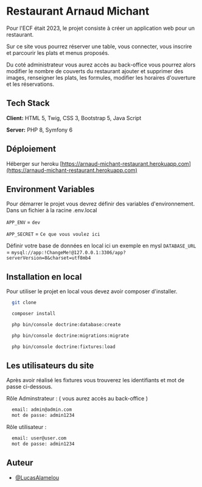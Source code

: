 
# Restaurant Arnaud Michant

Pour l'ECF était 2023, le projet consiste à créer un application web pour un restaurant.

Sur ce site vous pourrez réserver une table, vous connecter, vous inscrire et parcourir les plats et menus proposés. 

Du coté administrateur vous aurez accès au back-office vous pourrez alors modifier le nombre de couverts du restaurant ajouter et supprimer des images, renseigner les plats, les formules, modifier les horaires d'ouverture et les réservations.



## Tech Stack

**Client:** HTML 5, Twig, CSS 3, Bootstrap 5, Java Script

**Server:** PHP 8, Symfony 6


## Déploiement 

Héberger sur heroku [https://arnaud-michant-restaurant.herokuapp.com](https://arnaud-michant-restaurant.herokuapp.com) 
## Environment Variables

Pour démarrer le projet vous devrez définir des variables d'environnement. Dans un fichier à la racine .env.local

`APP_ENV` = `dev`

`APP_SECRET` = `Ce que vous voulez ici`

Définir votre base de données en local ici un exemple en mysl
`DATABASE_URL` = `mysql://app:!ChangeMe!@127.0.0.1:3306/app?serverVersion=8&charset=utf8mb4`



## Installation en local

Pour utiliser le projet en local vous devez avoir composer d'installer.

```bash
  git clone 
```
```bash
  composer install
```
```bash
  php bin/console doctrine:database:create
```
```bash
  php bin/console doctrine:migrations:migrate
```
```bash
  php bin/console doctrine:fixtures:load
```

## Les utilisateurs du site

Après avoir réalisé les fixtures vous trouverez les identifiants et mot de passe ci-dessous.

Rôle Adminstrateur : ( vous aurez accès au back-office )
```bash
  email: admin@admin.com
  mot de passe: admin1234 
```

Rôle utilisateur :
```bash
  email: user@user.com
  mot de passe: admin1234 
```
## Auteur

- [@LucasAlamelou](https://www.github.com/LucasAlamelou)

